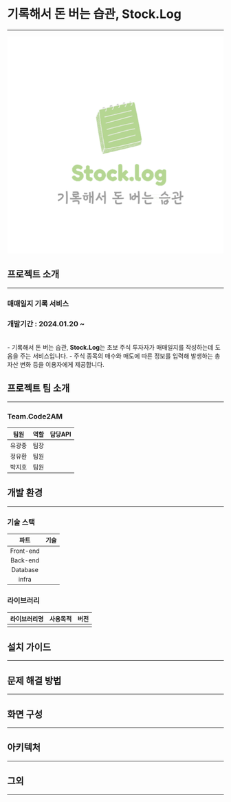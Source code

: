 # 기록해서 돈 버는 습관, Stock.Log

---

![로고](logo.png)

## 프로젝트 소개

---

### 매매일지 기록 서비스
### 개발기간 : 2024.01.20 ~ 
<br>
- 기록해서 돈 버는 습관, <b>Stock.Log</b>는 초보 주식 투자자가 매매일지를 작성하는데 도움을 주는 서비스입니다.
- 주식 종목의 매수와 매도에 따른 정보를 입력해 발생하는 총자산 변화 등을 이용자에게 제공합니다.

## 프로젝트 팀 소개

---

### Team.Code2AM

|  팀원   | 역할  |  담당API  |
|:-----:|:---:|:-------:|
|  유광중  | 팀장  |         |
|  정유환  | 팀원  |         |
|  박지호  | 팀원  |         |

## 개발 환경

---

### 기술 스택

|    파트     | 기술  |
|:---------:|:---:|
| Front-end |     |
| Back-end  |     |
| Database  |     |
|   infra   |     |

### 라이브러리

| 라이브러리명 | 사용목적 | 버전 |
|:------:|:----:|:--:|
|        |      ||

## 설치 가이드

---

## 문제 해결 방법

--- 


## 화면 구성

---

## 아키텍처

---


## 그외

---